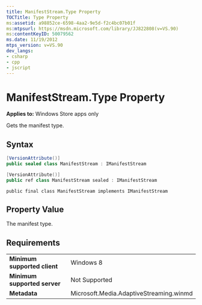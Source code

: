 ```yaml
---
title: ManifestStream.Type Property
TOCTitle: Type Property
ms:assetid: a98852ce-6598-4aa2-9e5d-f2c4bc07b01f
ms:mtpsurl: https://msdn.microsoft.com/library/JJ822808(v=VS.90)
ms:contentKeyID: 50079562
ms.date: 11/19/2012
mtps_version: v=VS.90
dev_langs:
- csharp
- cpp
- jscript
---
```


# ManifestStream.Type Property

**Applies to:** Windows Store apps only

Gets the manifest type.

## Syntax

```csharp
[VersionAttribute()]
public sealed class ManifestStream : IManifestStream
```

```cpp
[VersionAttribute()]
public ref class ManifestStream sealed : IManifestStream
```

```jscript
public final class ManifestStream implements IManifestStream
```

## Property Value

The manifest type.

## Requirements

|||
|--- |--- |
|**Minimum supported client**|Windows 8|
|**Minimum supported server**|Not Supported|
|**Metadata**|Microsoft.Media.AdaptiveStreaming.winmd|

